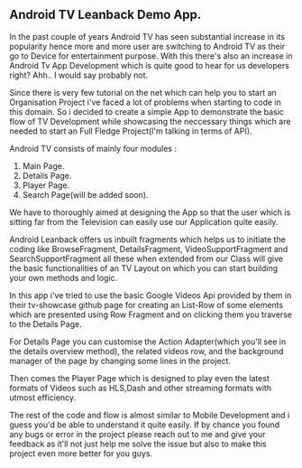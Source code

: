 ## Android TV Leanback Demo App.

In the past couple of years Android TV has seen substantial increase in its popularity hence more and more user are switching to 
Android TV as their go to Device for entertainment purpose. With this there's also an increase in Android Tv App Development which 
is quite good to hear for us developers right? Ahh.. I would say probably not. 

Since there is very few tutorial on the net which can help you to start an Organisation Project i've faced a lot of problems when 
starting to code in this domain. So i decided to create a simple App to demonstrate the basic flow of TV Development while showcasing
the neccessary things which are needed to start an Full Fledge Project(I'm talking in terms of API).

Android TV consists of mainly four modules :

1. Main Page.
2. Details Page.
3. Player Page.
4. Search Page(will be added soon).

We have to thoroughly aimed at designing the App so that the user which is sitting far from the Television can easily use our 
Application quite easily.

Android Leanback offers us inbuilt fragments which helps us to initiate the coding like BrowseFragment, DetailsFragment, VideoSupportFragment
and SearchSupportFragment all these when extended from our Class will give the basic functionalities of an TV Layout on which you
can start building your own methods and logic.

In this app i've tried to use the basic Google Videos Api provided by them in their tv-showcase github page for creating an 
List-Row of some elements which are presented using Row Fragment and on clicking them you traverse to the Details Page.

For Details Page you can customise the Action Adapter(which you'll see in the details overview method), the related videos row, 
and the background manager of the page by changing some lines in the project.

Then comes the Player Page which is designed to play even the latest formats of Videos such as HLS,Dash and other streaming formats
with utmost efficiency. 

The rest of the code and flow is almost similar to Mobile Development and i guess you'd be able to understand it quite easily.
If by chance you found any bugs or error in the project please reach out to me and give your feedback as it'll not just help me 
solve the issue but also to make this project even more better for you guys.
